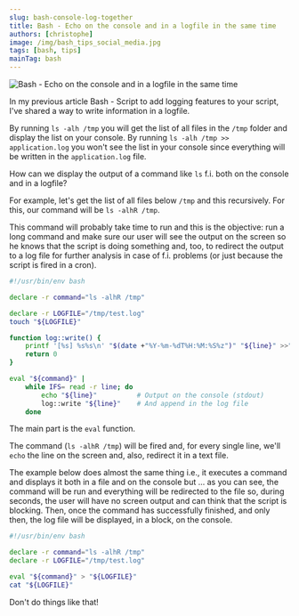 ```yaml
---
slug: bash-console-log-together
title: Bash - Echo on the console and in a logfile in the same time
authors: [christophe]
image: /img/bash_tips_social_media.jpg
tags: [bash, tips]
mainTag: bash
---
```

![Bash - Echo on the console and in a logfile in the same time](/img/bash_tips_banner.jpg)

In my previous article <Link to="/blog/bash-logging">Bash - Script to add logging features to your script</Link>, I've shared a way to write information in a logfile.

By running `ls -alh /tmp` you will get the list of all files in the `/tmp` folder and display the list on your console. By running `ls -alh /tmp >> application.log` you won't see the list in your console since everything will be written in the `application.log` file.

How can we display the output of a command like `ls` f.i. both on the console and in a logfile?

<!-- truncate -->

For example, let's get the list of all files below `/tmp` and this recursively. For this, our command will be `ls -alhR /tmp`.

This command will probably take time to run and this is the objective: run a long command and make sure our user will see the output on the screen so he knows that the script is doing something and, too, to redirect the output to a log file for further analysis in case of f.i. problems (or just because the script is fired in a cron).

<Snippet filename="script.sh">

```bash
#!/usr/bin/env bash

declare -r command="ls -alhR /tmp"

declare -r LOGFILE="/tmp/test.log"
touch "${LOGFILE}"

function log::write() {
    printf '[%s] %s%s\n' "$(date +"%Y-%m-%dT%H:%M:%S%z")" "${line}" >>"${LOGFILE}"
    return 0
}

eval "${command}" |
    while IFS= read -r line; do
        echo "${line}"          # Output on the console (stdout)
        log::write "${line}"    # And append in the log file
    done
```

</Snippet>

The main part is the `eval` function.

The command (`ls -alhR /tmp`) will be fired and, for every single line, we'll `echo` the line on the screen and, also, redirect it in a text file.

The example below does almost the same thing i.e., it executes a command and displays it both in a file and on the console but ... as you can see, the command will be run and everything will be redirected to the file so, during seconds, the user will have no screen output and can think that the script is blocking. Then, once the command has successfully finished, and only then, the log file will be displayed, in a block, on the console.

<Snippet filename="script.sh">

```bash
#!/usr/bin/env bash

declare -r command="ls -alhR /tmp"
declare -r LOGFILE="/tmp/test.log"

eval "${command}" > "${LOGFILE}"
cat "${LOGFILE}"
```

</Snippet>

Don't do things like that!
